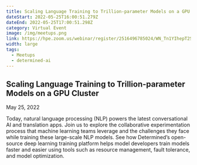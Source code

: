 ```yaml
---
title: Scaling Language Training to Trillion-parameter Models on a GPU Cluster
dateStart: 2022-05-25T16:00:51.279Z
dateEnd: 2022-05-25T17:00:51.298Z
category: Virtual Event
image: /img/meetups.png
link: https://hpe.zoom.us/webinar/register/2516496785024/WN_Tn1YIhepT2SbuendAF2K-w
width: large
tags:
  - Meetups
  - determined-ai
---
```

## Scaling Language Training to Trillion-parameter Models on a GPU Cluster

May 25, 2022

Today, natural language processing (NLP) powers the latest conversational AI and translation apps. Join us to explore the collaborative experimentation process that machine learning teams leverage and the challenges they face while training these large-scale NLP models. See how Determined’s open-source deep learning training platform helps model developers train models faster and easier using tools such as resource management, fault tolerance, and model optimization.